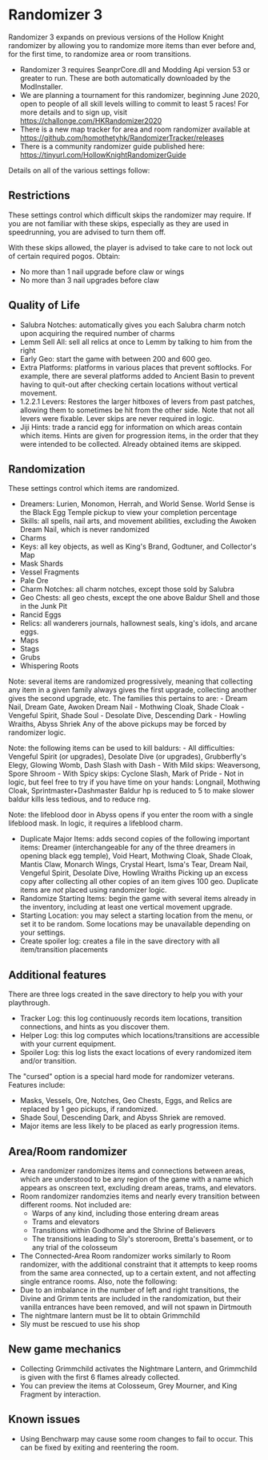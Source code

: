 # Randomizer 3

Randomizer 3 expands on previous versions of the Hollow Knight randomizer by allowing you to randomize more items than ever before and, for the first time, to randomize area or room transitions.
- Randomizer 3 requires SeanprCore.dll and Modding Api version 53 or greater to run. These are both automatically downloaded by the ModInstaller.
- We are planning a tournament for this randomizer, beginning June 2020, open to people of all skill levels willing to commit to least 5 races! For more details and to sign up, visit https://challonge.com/HKRandomizer2020
- There is a new map tracker for area and room randomizer available at https://github.com/homothetyhk/RandomizerTracker/releases
- There is a community randomizer guide published here: https://tinyurl.com/HollowKnightRandomizerGuide

Details on all of the various settings follow:

## Restrictions

These settings control which difficult skips the randomizer may require. If you are not familiar with these skips, especially as they are used in speedrunning, you are advised to turn them off.

With these skips allowed, the player is advised to take care to not lock out of certain required pogos. Obtain:
- No more than 1 nail upgrade before claw or wings
- No more than 3 nail upgrades before claw

## Quality of Life

- Salubra Notches: automatically gives you each Salubra charm notch upon acquiring the required number of charms
- Lemm Sell All: sell all relics at once to Lemm by talking to him from the right
- Early Geo: start the game with between 200 and 600 geo.
- Extra Platforms: platforms in various places that prevent softlocks. For example, there are several platforms added to Ancient Basin to prevent having to quit-out after checking certain locations without vertical movement.
- 1.2.2.1 Levers: Restores the larger hitboxes of levers from past patches, allowing them to sometimes be hit from the other side. Note that not all levers were fixable. Lever skips are never required in logic.
- Jiji Hints: trade a rancid egg for information on which areas contain which items. Hints are given for progression items, in the order that they were intended to be collected. Already obtained items are skipped.

## Randomization

These settings control which items are randomized.
- Dreamers: Lurien, Monomon, Herrah, and World Sense. World Sense is the Black Egg Temple pickup to view your completion percentage
- Skills: all spells, nail arts, and movement abilities, excluding the Awoken Dream Nail, which is never randomized
- Charms
- Keys: all key objects, as well as King's Brand, Godtuner, and Collector's Map
- Mask Shards
- Vessel Fragments
- Pale Ore
- Charm Notches: all charm notches, except those sold by Salubra
- Geo Chests: all geo chests, except the one above Baldur Shell and those in the Junk Pit
- Rancid Eggs
- Relics: all wanderers journals, hallownest seals, king's idols, and arcane eggs.
- Maps
- Stags
- Grubs
- Whispering Roots

Note: several items are randomized progressively, meaning that collecting any item in a given family always gives the first upgrade, collecting another gives the second upgrade, etc. The families this pertains to are:
	- Dream Nail, Dream Gate, Awoken Dream Nail
	- Mothwing Cloak, Shade Cloak
	- Vengeful Spirit, Shade Soul
	- Desolate Dive, Descending Dark
	- Howling Wraiths, Abyss Shriek
Any of the above pickups may be forced by randomizer logic.

Note: the following items can be used to kill baldurs:
	- All difficulties: Vengeful Spirit (or upgrades), Desolate Dive (or upgrades), Grubberfly's Elegy, Glowing Womb, Dash Slash with Dash
	- With Mild skips: Weaversong, Spore Shroom
	- With Spicy skips: Cyclone Slash, Mark of Pride
	- Not in logic, but feel free to try if you have time on your hands: Longnail, Mothwing Cloak, Sprintmaster+Dashmaster
Baldur hp is reduced to 5 to make slower baldur kills less tedious, and to reduce rng.

Note: the lifeblood door in Abyss opens if you enter the room with a single lifeblood mask. In logic, it requires a lifeblood charm.

- Duplicate Major Items: adds second copies of the following important items:
		Dreamer (interchangeable for any of the three dreamers in opening black egg temple), Void Heart,
		Mothwing Cloak, Shade Cloak, Mantis Claw, Monarch Wings, 
		Crystal Heart, Isma's Tear, Dream Nail, 
		Vengeful Spirit, Desolate Dive, Howling Wraiths
	Picking up an excess copy after collecting all other copies of an item gives 100 geo.
	Duplicate items are *not* placed using randomizer logic.
- Randomize Starting Items: begin the game with several items already in the inventory, including at least one vertical movement upgrade.
- Starting Location: you may select a starting location from the menu, or set it to be random. Some locations may be unavailable depending on your settings.
- Create spoiler log: creates a file in the save directory with all item/transition placements

## Additional features

There are three logs created in the save directory to help you with your playthrough.
- Tracker Log: this log continuously records item locations, transition connections, and hints as you discover them.
- Helper Log: this log computes which locations/transitions are accessible with your current equipment.
- Spoiler Log: this log lists the exact locations of every randomized item and/or transition.

The "cursed" option is a special hard mode for randomizer veterans. Features include:
- Masks, Vessels, Ore, Notches, Geo Chests, Eggs, and Relics are replaced by 1 geo pickups, if randomized.
- Shade Soul, Descending Dark, and Abyss Shriek are removed.
- Major items are less likely to be placed as early progression items.

## Area/Room randomizer

- Area randomizer randomizes items and connections between areas, which are understood to be any region of the game with a name which appears as onscreen text, excluding dream areas, trams, and elevators.
- Room randomizer randomzies items and nearly every transition between different rooms. Not included are:
    - Warps of any kind, including those entering dream areas
	- Trams and elevators
	- Transitions within Godhome and the Shrine of Believers
	- The transitions leading to Sly's storeroom, Bretta's basement, or to any trial of the colosseum
- The Connected-Area Room randomizer works similarly to Room randomizer, with the additional constraint that it attempts to keep rooms from the same area connected, up to a certain extent, and not affecting single entrance rooms.
Also, note the following:
- Due to an imbalance in the number of left and right transitions, the Divine and Grimm tents are included in the randomization, but their vanilla entrances have been removed, and will not spawn in Dirtmouth
- The nightmare lantern must be lit to obtain Grimmchild
- Sly must be rescued to use his shop

## New game mechanics
- Collecting Grimmchild activates the Nightmare Lantern, and Grimmchild is given with the first 6 flames already collected.
- You can preview the items at Colosseum, Grey Mourner, and King Fragment by interaction.

## Known issues
- Using Benchwarp may cause some room changes to fail to occur. This can be fixed by exiting and reentering the room.